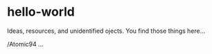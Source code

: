 # hello-world
Ideas, resources, and unidentified ojects. 
You find those things here...

/Atomic94
...
